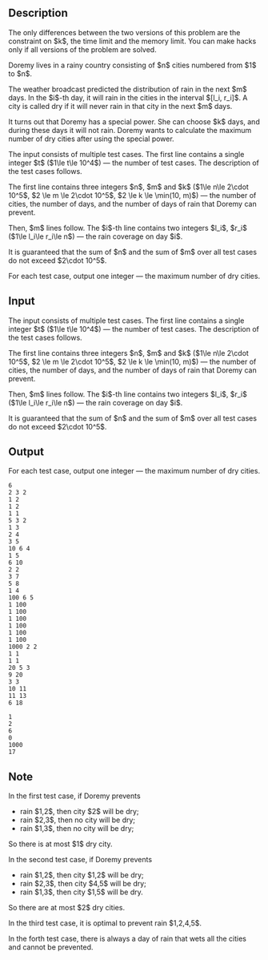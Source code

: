## Description

<div><p><span class="tex-font-style-bf">The only differences between the two versions of this problem are the constraint on $k$, the time limit and the memory limit. You can make hacks only if all versions of the problem are solved.</span></p><p>Doremy lives in a rainy country consisting of $n$ cities numbered from $1$ to $n$.</p><p>The weather broadcast predicted the distribution of rain in the next $m$ days. In the $i$-th day, it will rain in the cities in the interval $[l_i, r_i]$. A city is called dry if it will never rain in that city in the next $m$ days.</p><p>It turns out that Doremy has a special power. She can choose $k$ days, and during these days it will not rain. Doremy wants to calculate the maximum number of dry cities after using the special power.</p></div><div class="input-specification"><p>The input consists of multiple test cases. The first line contains a single integer $t$ ($1\le t\le 10^4$)&nbsp;— the number of test cases. The description of the test cases follows.</p><p>The first line contains three integers $n$, $m$ and $k$ ($1\le n\le 2\cdot 10^5$, $2 \le m \le 2\cdot 10^5$, $2 \le k \le \min(10, m)$)&nbsp;— the number of cities, the number of days, and the number of days of rain that Doremy can prevent.</p><p>Then, $m$ lines follow. The $i$-th line contains two integers $l_i$, $r_i$ ($1\le l_i\le r_i\le n$)&nbsp;— the rain coverage on day $i$.</p><p>It is guaranteed that the sum of $n$ and the sum of $m$ over all test cases do not exceed $2\cdot 10^5$.</p></div><div class="output-specification"><p>For each test case, output one integer&nbsp;— the maximum number of dry cities.</p></div>

## Input

<p>The input consists of multiple test cases. The first line contains a single integer $t$ ($1\le t\le 10^4$)&nbsp;— the number of test cases. The description of the test cases follows.</p><p>The first line contains three integers $n$, $m$ and $k$ ($1\le n\le 2\cdot 10^5$, $2 \le m \le 2\cdot 10^5$, $2 \le k \le \min(10, m)$)&nbsp;— the number of cities, the number of days, and the number of days of rain that Doremy can prevent.</p><p>Then, $m$ lines follow. The $i$-th line contains two integers $l_i$, $r_i$ ($1\le l_i\le r_i\le n$)&nbsp;— the rain coverage on day $i$.</p><p>It is guaranteed that the sum of $n$ and the sum of $m$ over all test cases do not exceed $2\cdot 10^5$.</p>

## Output

<p>For each test case, output one integer&nbsp;— the maximum number of dry cities.</p>





```input1|2,3,4,5,10,11,12,13,14,15,16,24,25,26
6
2 3 2
1 2
1 2
1 1
5 3 2
1 3
2 4
3 5
10 6 4
1 5
6 10
2 2
3 7
5 8
1 4
100 6 5
1 100
1 100
1 100
1 100
1 100
1 100
1000 2 2
1 1
1 1
20 5 3
9 20
3 3
10 11
11 13
6 18
```




```output1
1
2
6
0
1000
17
```



## Note

<p>In the first test case, if Doremy prevents</p><ul> <li> rain $1,2$, then city $2$ will be dry; </li><li> rain $2,3$, then no city will be dry; </li><li> rain $1,3$, then no city will be dry; </li></ul><p>So there is at most $1$ dry city.</p><p>In the second test case, if Doremy prevents</p><ul> <li> rain $1,2$, then city $1,2$ will be dry; </li><li> rain $2,3$, then city $4,5$ will be dry; </li><li> rain $1,3$, then city $1,5$ will be dry. </li></ul><p>So there are at most $2$ dry cities.</p><p>In the third test case, it is optimal to prevent rain $1,2,4,5$.</p><p>In the forth test case, there is always a day of rain that wets all the cities and cannot be prevented.</p>
